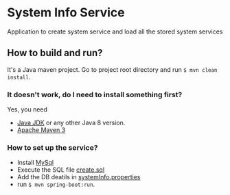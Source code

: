 # System Info Service
Application to create system service and load all the stored system services 

## How to build and run?

It's a Java maven project. Go to project root directory and run ```$ mvn clean install```. 


### It doesn't work, do I need to install something first?

Yes, you need

- [Java JDK](http://www.oracle.com/technetwork/java/javase/downloads/jdk8-downloads-2133151.html) or any other Java 8 version. 
- [Apache Maven 3](https://maven.apache.org/)

### How to set up the service?
- Install [MySql](https://www.mysql.com/)
- Execute the SQL file [create.sql](src/main/resources/create.sql) 
- Add the DB deatils in [systemInfo.properties](src/main/resources/systemInfo.properties)
- run ```$ mvn spring-boot:run```. 
